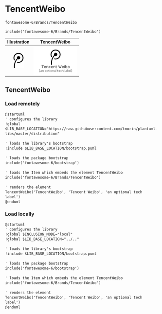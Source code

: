 # TencentWeibo


```text
fontawesome-6/Brands/TencentWeibo
```

```text
include('fontawesome-6/Brands/TencentWeibo')
```



| Illustration | TencentWeibo |
| :---: | :---: |
| ![illustration for Illustration](../../fontawesome-6/Brands/TencentWeibo.png) | ![illustration for TencentWeibo](../../fontawesome-6/Brands/TencentWeibo.Local.png) |




## TencentWeibo

### Load remotely
```plantuml
@startuml
' configures the library
!global $LIB_BASE_LOCATION="https://raw.githubusercontent.com/tmorin/plantuml-libs/master/distribution"

' loads the library's bootstrap
!include $LIB_BASE_LOCATION/bootstrap.puml

' loads the package bootstrap
include('fontawesome-6/bootstrap')

' loads the Item which embeds the element TencentWeibo
include('fontawesome-6/Brands/TencentWeibo')

' renders the element
TencentWeibo('TencentWeibo', 'Tencent Weibo', 'an optional tech label')
@enduml
```

### Load locally
```plantuml
@startuml
' configures the library
!global $INCLUSION_MODE="local"
!global $LIB_BASE_LOCATION="../.."

' loads the library's bootstrap
!include $LIB_BASE_LOCATION/bootstrap.puml

' loads the package bootstrap
include('fontawesome-6/bootstrap')

' loads the Item which embeds the element TencentWeibo
include('fontawesome-6/Brands/TencentWeibo')

' renders the element
TencentWeibo('TencentWeibo', 'Tencent Weibo', 'an optional tech label')
@enduml
```

